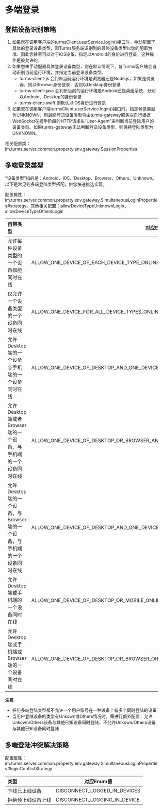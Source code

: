 # 多端登录

## 登陆设备识别策略

1. 如果您在调用客户端的turmsClient.userService.login()接口时，手动配置了具体的登录设备类型，则Turms服务端识别到的最终设备类型以您的配置为准。因此您甚至可以对于iOS设备，指定以Android的身份进行登录，这种操作是被允许的。
2. 如果您未手动配置具体登录设备类型，则在默认情况下，各Turms客户端会自动识别当前运行环境，并指定当前登录设备类型。
   * turms-client-js 会判断当前运行环境是浏览器还是Node.js，如果是浏览器，则以Browser身份登录，否则以Desktop身份登录
   * turms-client-java 会判断当前的运行环境是Android还是桌面系统，分别以Android、Desktop的身份登录
   * turms-client-swift 则默认以iOS身份进行登录
4. 如果您在调用客户端turmsClient.userService.login()接口时，指定登录类型为UNKNOWN，则最终登录设备类型将由turms-gateway服务端自行根据WebSocket在握手阶段的HTTP请求头“User-Agent”来判断当前登陆用户的设备类型。如果turms-gateway无法判断登录设备类型，则保持登陆类型为UNKNOWN。

相关配置类：im.turms.server.common.property.env.gateway.SessionProperties

## 多端登录类型

“设备类型”指的是：Android、iOS、Desktop、Browser、Others、Unknown。
以下是常见的多端登陆类型搭配，供您快速挑选实现。

配置属性：im.turms.server.common.property.env.gateway.SimultaneousLoginProperties#strategy。其他相关配置：allowDeviceTypeUnknownLogin、allowDeviceTypeOthersLogin

| **自带类型**                                                 | 对应Enum值                                                   |
| :----------------------------------------------------------- | ------------------------------------------------------------ |
| 允许每种设备类型的一个设备都能同时在线                       | ALLOW_ONE_DEVICE_OF_EACH_DEVICE_TYPE_ONLINE                  |
| 仅允许一个设备类型的一个设备同时在线                         | ALLOW_ONE_DEVICE_FOR_ALL_DEVICE_TYPES_ONLINE                 |
| 允许Desktop端的一个设备与手机端的一个设备同时在线            | ALLOW_ONE_DEVICE_OF_DESKTOP_AND_ONE_DEVICE_OF_MOBILE_ONLINE  |
| 允许Desktop端或者Browser端的一个设备，与手机端的一个设备同时在线 | ALLOW_ONE_DEVICE_OF_DESKTOP_OR_BROWSER_AND_ONE_DEVICE_OF_MOBILE_ONLINE |
| 允许Desktop端的一个设备，与Browser端的一个设备，与手机端的一个设备同时在线 | ALLOW_ONE_DEVICE_OF_DESKTOP_AND_ONE_DEVICE_OF_BROWSER_AND_ONE_DEVICE_OF_MOBILE_ONLINE |
| 允许Desktop端或手机端的一个设备同时在线                      | ALLOW_ONE_DEVICE_OF_DESKTOP_OR_MOBILE_ONLINE                 |
| 允许Desktop端或手机端或Browser端的一个设备同时在线           | ALLOW_ONE_DEVICE_OF_DESKTOP_OR_BROWSER_OR_MOBILE_ONLINE      |

**注意**

- 任何多端登陆类型都不允许一个用户账号在一种设备上有多个同时登陆的设备
- 当用户登陆设备的类型有Unkown或Others情况时，需进行额外配置：允许Unkown/Others设备与其他已知设备同时登陆、不允许Unkown/Others设备与其他已知设备同时登陆

## 多端登陆冲突解决策略

配置属性：im.turms.server.common.property.env.gateway.SimultaneousLoginProperties#loginConflictStrategy

| **类型**           | 对应Enum值                   |
| :----------------- | ---------------------------- |
| 下线已上线设备     | DISCONNECT_LOGGED_IN_DEVICES |
| 拒绝预上线设备上线 | DISCONNECT_LOGGING_IN_DEVICE |
